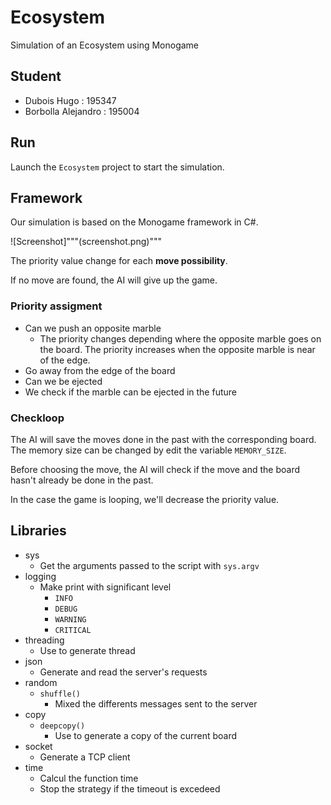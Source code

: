 # Ecosystem
Simulation of an Ecosystem using Monogame

## Student
* Dubois Hugo : 195347
* Borbolla Alejandro : 195004

## Run
Launch the `Ecosystem` project to start the simulation.

## Framework
Our simulation is based on the Monogame framework in C#.

![Screenshot]"""(screenshot.png)"""

The priority value change for each **move possibility**.

If no move are found, the AI will give up the game.

### Priority assigment
* Can we push an opposite marble
	* The priority changes depending where the opposite marble goes on the board. The priority increases when the opposite marble is near of the edge.
* Go away from the edge of the board
* Can we be ejected
* We check if the marble can be ejected in the future

### Checkloop
The AI will save the moves done in the past with the corresponding board. The memory size can be changed by edit the variable `MEMORY_SIZE`.

Before choosing the move, the AI will check if the move and the board hasn't already be done in the past.

In the case the game is looping, we'll decrease the priority value.

## Libraries
* sys
	* Get the arguments passed to the script with `sys.argv`
* logging
	* Make print with significant level
		* `INFO`
		* `DEBUG`
		* `WARNING`
		* `CRITICAL`
* threading
	* Use to generate thread
* json
	* Generate and read the server's requests
* random
	* `shuffle()`
		* Mixed the differents messages sent to the server
* copy
	* `deepcopy()`
		* Use to generate a copy of the current board
* socket
	* Generate a TCP client
* time
	* Calcul the function time
	* Stop the strategy if the timeout is excedeed
